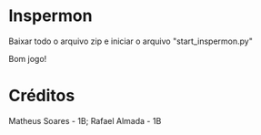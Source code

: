 # Inspermon
Baixar todo o arquivo zip e iniciar o arquivo "start_inspermon.py"

Bom jogo!
# Créditos
Matheus Soares - 1B; 
Rafael Almada - 1B
